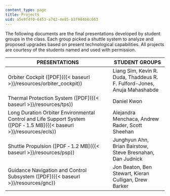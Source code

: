 ```yaml
---
content_type: page
title: Projects
uid: a5e9f4f0-6453-a742-4e85-b3f984b8c663
---
```


The following documents are the final presentations developed by student groups in the class. Each group picked a shuttle system to analyze and proposed upgrades based on present technological capabilities. All projects are courtesy of the students named and used with permission.

| PRESENTATIONS | STUDENT GROUPS |
| --- | --- |
| Orbiter Cockpit ([PDF]({{< baseurl >}}/resources/orbiter_cockpit)) | Liang Sim, Kevin R. Duda, Thaddeus R. F. Fulford-Jones, Anuja Mahashabde |
| Thermal Protection System ([PDF]({{< baseurl >}}/resources/tps)) | Daniel Kwon |
| Long Duration Orbiter Environmental Control and Life Support System ([PDF ‑ 1.5 MB]({{< baseurl >}}/resources/ecls)) | Alejandra Menchaca, Andrew Rader, Scott Sheehan |
| Shuttle Propulsion ([PDF ‑ 1.2 MB]({{< baseurl >}}/resources/psp)) | Junghyun Ahn, Brian Bairstow, Steve Bresnahan, Dan Judnick |
| Guidance Navigation and Control Subsystem ([PDF]({{< baseurl >}}/resources/gnc)) | Jon Beaton, Ben Stewart, Kieran Culligan, Drew Barker